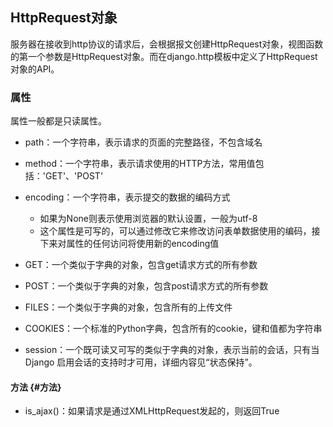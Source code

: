## HttpRequest对象

服务器在接收到http协议的请求后，会根据报文创建HttpRequest对象，视图函数的第一个参数是HttpRequest对象。而在django.http模板中定义了HttpRequest对象的API。

### 属性

属性一般都是只读属性。

* path：一个字符串，表示请求的页面的完整路径，不包含域名

* method：一个字符串，表示请求使用的HTTP方法，常用值包括：'GET'、'POST'

* encoding：一个字符串，表示提交的数据的编码方式
  * 如果为None则表示使用浏览器的默认设置，一般为utf-8
  * 这个属性是可写的，可以通过修改它来修改访问表单数据使用的编码，接下来对属性的任何访问将使用新的encoding值
* GET：一个类似于字典的对象，包含get请求方式的所有参数
* POST：一个类似于字典的对象，包含post请求方式的所有参数
* FILES：一个类似于字典的对象，包含所有的上传文件
* COOKIES：一个标准的Python字典，包含所有的cookie，键和值都为字符串
* session：一个既可读又可写的类似于字典的对象，表示当前的会话，只有当Django 启用会话的支持时才可用，详细内容见“状态保持”。

#### 方法 {#方法}

* is\_ajax\(\)：如果请求是通过XMLHttpRequest发起的，则返回True



